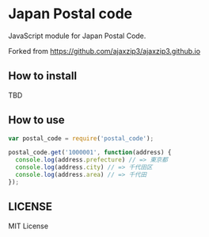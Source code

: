 # Japan Postal code
JavaScript module for Japan Postal Code.

Forked from https://github.com/ajaxzip3/ajaxzip3.github.io

## How to install
TBD

## How to use

```js
var postal_code = require('postal_code');

postal_code.get('1000001', function(address) {
  console.log(address.prefecture) // => 東京都
  console.log(address.city) // => 千代田区
  console.log(address.area) // => 千代田
});
```

## LICENSE
MIT License
